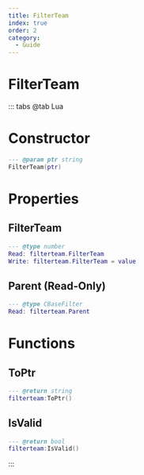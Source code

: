 ```yaml
---
title: FilterTeam
index: true
order: 2
category:
  - Guide
---
```


# FilterTeam

::: tabs
@tab Lua
# Constructor
```lua
--- @param ptr string
FilterTeam(ptr)
```
# Properties
## FilterTeam 
```lua
--- @type number
Read: filterteam.FilterTeam
Write: filterteam.FilterTeam = value
```
## Parent (Read-Only)
```lua
--- @type CBaseFilter
Read: filterteam.Parent
```
# Functions
## ToPtr
```lua
--- @return string
filterteam:ToPtr()
```
## IsValid
```lua
--- @return bool
filterteam:IsValid()
```

:::